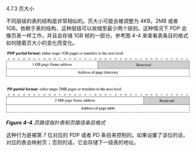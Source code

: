 4.7.3 页大小

不同层级的表的结构是非常相似的。页大小可能会被调整为 4KB，2MB 或者 1GB。依赖于表的结构，这种层级可以收缩至最少两个级别。这种情况下 PDP 会像页表一样工作，并且会存储 1GB 帧的一部分。参考图 4-4 来查看表条目的格式如何随着页大小的变化而变化。

![](/assets/4-4.gif)

_**Figure 4-4**.页路径指针表和页路径条目格式_

这种行为是被第 7 位对应的 PDP 或者 PD 条目来控制的。如果设置了该位的话，对应的表会映射页；否则的话，它会存储下一级表的地址。

